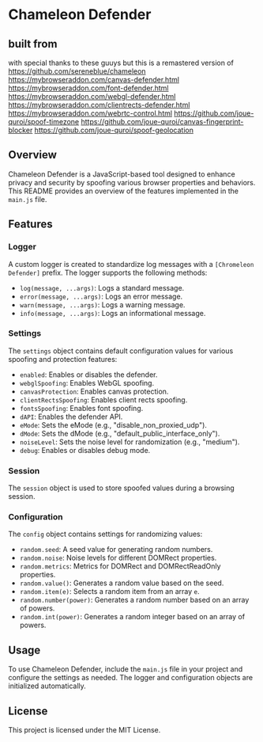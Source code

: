 # Chameleon Defender

## built from
with special thanks to these guuys but this is a remastered version of
https://github.com/sereneblue/chameleon
https://mybrowseraddon.com/canvas-defender.html
https://mybrowseraddon.com/font-defender.html
https://mybrowseraddon.com/webgl-defender.html
https://mybrowseraddon.com/clientrects-defender.html
https://mybrowseraddon.com/webrtc-control.html
https://github.com/joue-quroi/spoof-timezone
https://github.com/joue-quroi/canvas-fingerprint-blocker
https://github.com/joue-quroi/spoof-geolocation


## Overview

Chameleon Defender is a JavaScript-based tool designed to enhance privacy and security by spoofing various browser properties and behaviors. This README provides an overview of the features implemented in the `main.js` file.

## Features

### Logger

A custom logger is created to standardize log messages with a `[Chromeleon Defender]` prefix. The logger supports the following methods:
- `log(message, ...args)`: Logs a standard message.
- `error(message, ...args)`: Logs an error message.
- `warn(message, ...args)`: Logs a warning message.
- `info(message, ...args)`: Logs an informational message.

### Settings

The `settings` object contains default configuration values for various spoofing and protection features:
- `enabled`: Enables or disables the defender.
- `webglSpoofing`: Enables WebGL spoofing.
- `canvasProtection`: Enables canvas protection.
- `clientRectsSpoofing`: Enables client rects spoofing.
- `fontsSpoofing`: Enables font spoofing.
- `dAPI`: Enables the defender API.
- `eMode`: Sets the eMode (e.g., "disable_non_proxied_udp").
- `dMode`: Sets the dMode (e.g., "default_public_interface_only").
- `noiseLevel`: Sets the noise level for randomization (e.g., "medium").
- `debug`: Enables or disables debug mode.

### Session

The `session` object is used to store spoofed values during a browsing session.

### Configuration

The `config` object contains settings for randomizing values:
- `random.seed`: A seed value for generating random numbers.
- `random.noise`: Noise levels for different DOMRect properties.
- `random.metrics`: Metrics for DOMRect and DOMRectReadOnly properties.
- `random.value()`: Generates a random value based on the seed.
- `random.item(e)`: Selects a random item from an array `e`.
- `random.number(power)`: Generates a random number based on an array of powers.
- `random.int(power)`: Generates a random integer based on an array of powers.

## Usage

To use Chameleon Defender, include the `main.js` file in your project and configure the settings as needed. The logger and configuration objects are initialized automatically.

## License

This project is licensed under the MIT License.